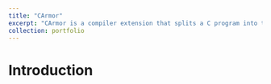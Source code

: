 ```yaml
---
title: "CArmor"
excerpt: "CArmor is a compiler extension that splits a C program into two partitions according to security annotations."
collection: portfolio
---
```


# Introduction

